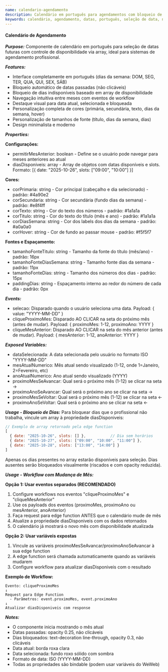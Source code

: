 ```yaml
---
name: calendario-agendamento
description: Calendário em português para agendamentos com bloqueio de dias indisponíveis e personalização completa de cores e fontes.
keywords: calendário, agendamento, datas, português, seleção de data, navegação de meses, disponibilidade, slots
---
```


#### Calendário de Agendamento

***Purpose:***
Componente de calendário em português para seleção de datas futuras com controle de disponibilidade via array, ideal para sistemas de agendamento profissional.

***Features:***
- Interface completamente em português (dias da semana: DOM, SEG, TER, QUA, QUI, SEX, SÁB)
- Bloqueio automático de datas passadas (não clicáveis)
- Bloqueio de dias indisponíveis baseado em array de disponibilidade
- Navegação intuitiva entre meses com eventos de workflow
- Destaque visual para data atual, selecionada e bloqueada
- Personalização completa de cores (primária, secundária, texto, dias da semana, hover)
- Personalização de tamanhos de fonte (título, dias da semana, dias)
- Design minimalista e moderno

***Properties:***

**Configurações:**
- permitirMesAnterior: boolean - Define se o usuário pode navegar para meses anteriores ao atual
- diasDisponiveis: array - Array de objetos com datas disponíveis e slots. Formato: [{ date: "2025-10-26", slots: ["09:00", "10:00"] }]

**Cores:**
- corPrimaria: string - Cor principal (cabeçalho e dia selecionado) - padrão: #4a90e2
- corSecundaria: string - Cor secundária (fundo dias da semana) - padrão: #e8f4ff
- corTexto: string - Cor do texto dos números - padrão: #1a1a1a
- corTitulo: string - Cor do texto do título (mês e ano) - padrão: #1a1a1a
- corDiasSemana: string - Cor dos labels dos dias da semana - padrão: #a0a0a0
- corHover: string - Cor de fundo ao passar mouse - padrão: #f5f5f7

**Fontes e Espaçamento:**
- tamanhoFonteTitulo: string - Tamanho da fonte do título (mês/ano) - padrão: 16px
- tamanhoFonteDiasSemana: string - Tamanho fonte dias da semana - padrão: 11px
- tamanhoFonteDias: string - Tamanho dos números dos dias - padrão: 15px
- paddingDias: string - Espaçamento interno ao redor do número de cada dia - padrão: 0px

***Events:***
- selecao: Disparado quando o usuário seleciona uma data. Payload: { value: "YYYY-MM-DD" }
- cliqueProximoMes: Disparado AO CLICAR na seta do próximo mês (antes de mudar). Payload: { proximoMes: 1-12, proximoAno: YYYY }
- cliqueMesAnterior: Disparado AO CLICAR na seta do mês anterior (antes de mudar). Payload: { mesAnterior: 1-12, anoAnterior: YYYY }

***Exposed Variables:***
- dataSelecionada: A data selecionada pelo usuário no formato ISO "YYYY-MM-DD"
- mesAtualNumerico: Mês atual sendo visualizado (1-12, onde 1=Janeiro, 2=Fevereiro, etc)
- anoAtualNumerico: Ano atual sendo visualizado (YYYY)
- proximoMesSeAvancar: Qual será o próximo mês (1-12) se clicar na seta →
- proximoAnoSeAvancar: Qual será o próximo ano se clicar na seta →
- proximoMesSeVoltar: Qual será o próximo mês (1-12) se clicar na seta ←
- proximoAnoSeVoltar: Qual será o próximo ano se clicar na seta ←

***Usage - Bloqueio de Dias:***
Para bloquear dias que o profissional não trabalha, vincule um array à propriedade diasDisponiveis:
```javascript
// Exemplo de array retornado pela edge function
[
  { date: "2025-10-26", slots: [] },           // Dia sem horários
  { date: "2025-10-27", slots: ["09:00", "10:00", "11:00"] },
  { date: "2025-10-28", slots: ["13:00", "14:00"] }
]
```
Apenas os dias presentes no array estarão disponíveis para seleção. Dias ausentes serão bloqueados visualmente (riscados e com opacity reduzida).

***Usage - Workflow com Mudança de Mês:***

**Opção 1: Usar eventos separados (RECOMENDADO)**
1. Configure workflows nos eventos "cliqueProximoMes" e "cliqueMesAnterior"
2. Use os payloads dos eventos (proximoMes, proximoAno ou mesAnterior, anoAnterior)
3. Faça request para edge function ANTES que o calendário mude de mês
4. Atualize a propriedade diasDisponiveis com os dados retornados
5. O calendário já mostrará o novo mês com disponibilidade atualizada

**Opção 2: Usar variáveis expostas**
1. Vincule as variáveis proximoMesSeAvancar/proximoAnoSeAvancar à sua edge function
2. A edge function será chamada automaticamente quando as variáveis mudarem
3. Configure workflow para atualizar diasDisponiveis com o resultado

**Exemplo de Workflow:**
```
Evento: cliqueProximoMes
↓
Request para Edge Function
  - Parâmetros: event.proximoMes, event.proximoAno
↓
Atualizar diasDisponiveis com response
```

***Notes:***
- O componente inicia mostrando o mês atual
- Datas passadas: opacity 0.25, não clicáveis
- Dias bloqueados: text-decoration line-through, opacity 0.3, não clicáveis
- Data atual: borda roxa clara
- Data selecionada: fundo roxo sólido com sombra
- Formato de data: ISO (YYYY-MM-DD)
- Todas as propriedades são bindable (podem usar variáveis do WeWeb)